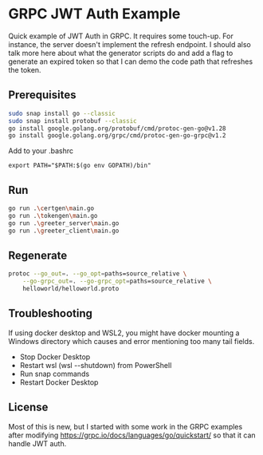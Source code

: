 # GRPC JWT Auth Example

Quick example of JWT Auth in GRPC. It requires some touch-up. For instance, the server doesn't implement the refresh endpoint. I should also talk more here about what the generator scripts do and add a flag to generate an expired token so that I can demo the code path that refreshes the token.

## Prerequisites

```bash
sudo snap install go --classic
sudo snap install protobuf --classic
go install google.golang.org/protobuf/cmd/protoc-gen-go@v1.28
go install google.golang.org/grpc/cmd/protoc-gen-go-grpc@v1.2
```

Add to your .bashrc

```
export PATH="$PATH:$(go env GOPATH)/bin"
```

## Run

```bash
go run .\certgen\main.go
go run .\tokengen\main.go
go run .\greeter_server\main.go
go run .\greeter_client\main.go
```

## Regenerate

```bash
protoc --go_out=. --go_opt=paths=source_relative \
    --go-grpc_out=. --go-grpc_opt=paths=source_relative \
    helloworld/helloworld.proto
```

## Troubleshooting

If using docker desktop and WSL2, you might have docker mounting a Windows directory which causes and error mentioning too many tail fields.

- Stop Docker Desktop
- Restart wsl (wsl --shutdown) from PowerShell
- Run snap commands
- Restart Docker Desktop

## License

Most of this is new, but I started with some work in the GRPC examples after modifying https://grpc.io/docs/languages/go/quickstart/ so that it can handle JWT auth.
